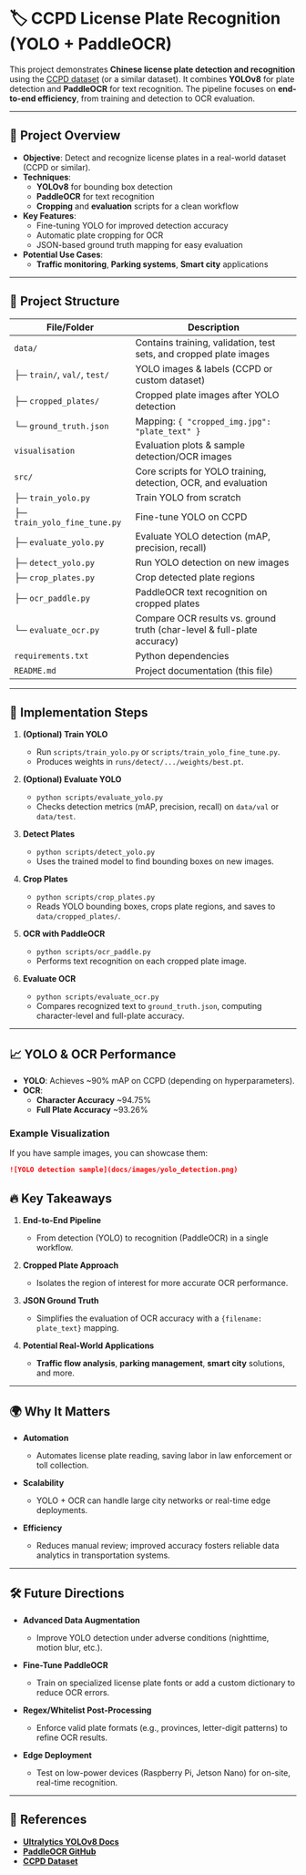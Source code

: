 # 🏷️ CCPD License Plate Recognition (YOLO + PaddleOCR)

This project demonstrates **Chinese license plate detection and recognition** using the [CCPD dataset](https://github.com/detectRecog/CCPD) (or a similar dataset). It combines **YOLOv8** for plate detection and **PaddleOCR** for text recognition. The pipeline focuses on **end-to-end efficiency**, from training and detection to OCR evaluation.

---

## 🚀 Project Overview

- **Objective**: Detect and recognize license plates in a real-world dataset (CCPD or similar).
- **Techniques**:  
  - **YOLOv8** for bounding box detection  
  - **PaddleOCR** for text recognition  
  - **Cropping** and **evaluation** scripts for a clean workflow
- **Key Features**:  
  - Fine-tuning YOLO for improved detection accuracy  
  - Automatic plate cropping for OCR  
  - JSON-based ground truth mapping for easy evaluation  
- **Potential Use Cases**:  
  - **Traffic monitoring**, **Parking systems**, **Smart city** applications

---

## 📂 Project Structure

| File/Folder                  | Description                                                               |
|------------------------------|---------------------------------------------------------------------------|
| `data/`                      | Contains training, validation, test sets, and cropped plate images        |
| ├─ `train/`, `val/`, `test/`| YOLO images & labels (CCPD or custom dataset)                              |
| ├─ `cropped_plates/`         | Cropped plate images after YOLO detection                                 |
| └─ `ground_truth.json`       | Mapping: `{ "cropped_img.jpg": "plate_text" }`                            |
| `visualisation`     | Evaluation  plots & sample detection/OCR images        |
| `src/`                   | Core scripts for YOLO training, detection, OCR, and evaluation            |
| ├─ `train_yolo.py`           | Train YOLO from scratch                                                   |
| ├─ `train_yolo_fine_tune.py` | Fine-tune YOLO on CCPD                                                     |
| ├─ `evaluate_yolo.py`        | Evaluate YOLO detection (mAP, precision, recall)                          |
| ├─ `detect_yolo.py`          | Run YOLO detection on new images                                          |
| ├─ `crop_plates.py`          | Crop detected plate regions                                               |
| ├─ `ocr_paddle.py`           | PaddleOCR text recognition on cropped plates                              |
| └─ `evaluate_ocr.py`         | Compare OCR results vs. ground truth (char-level & full-plate accuracy)   |
| `requirements.txt`           | Python dependencies                                                       |
| `README.md`                  | Project documentation (this file)                                         |


---

## 🔬 Implementation Steps

1. **(Optional) Train YOLO**  
   - Run `scripts/train_yolo.py` or `scripts/train_yolo_fine_tune.py`.  
   - Produces weights in `runs/detect/.../weights/best.pt`.

2. **(Optional) Evaluate YOLO**  
   - `python scripts/evaluate_yolo.py`  
   - Checks detection metrics (mAP, precision, recall) on `data/val` or `data/test`.

3. **Detect Plates**  
   - `python scripts/detect_yolo.py`  
   - Uses the trained model to find bounding boxes on new images.

4. **Crop Plates**  
   - `python scripts/crop_plates.py`  
   - Reads YOLO bounding boxes, crops plate regions, and saves to `data/cropped_plates/`.

5. **OCR with PaddleOCR**  
   - `python scripts/ocr_paddle.py`  
   - Performs text recognition on each cropped plate image.

6. **Evaluate OCR**  
   - `python scripts/evaluate_ocr.py`  
   - Compares recognized text to `ground_truth.json`, computing character-level and full-plate accuracy.

---

## 📈 YOLO & OCR Performance

- **YOLO**: Achieves ~90% mAP on CCPD (depending on hyperparameters).  
- **OCR**:  
  - **Character Accuracy** ~94.75%  
  - **Full Plate Accuracy** ~93.26%  

### Example Visualization
If you have sample images, you can showcase them:

```md
![YOLO detection sample](docs/images/yolo_detection.png)
```
## 🔥 Key Takeaways

1. **End-to-End Pipeline**  
   - From detection (YOLO) to recognition (PaddleOCR) in a single workflow.  

2. **Cropped Plate Approach**  
   - Isolates the region of interest for more accurate OCR performance.  

3. **JSON Ground Truth**  
   - Simplifies the evaluation of OCR accuracy with a `{filename: plate_text}` mapping.  

4. **Potential Real-World Applications**  
   - **Traffic flow analysis**, **parking management**, **smart city** solutions, and more.

---

## 🌍 Why It Matters

- **Automation**  
  - Automates license plate reading, saving labor in law enforcement or toll collection.  

- **Scalability**  
  - YOLO + OCR can handle large city networks or real-time edge deployments.  

- **Efficiency**  
  - Reduces manual review; improved accuracy fosters reliable data analytics in transportation systems.

---

## 🛠️ Future Directions

- **Advanced Data Augmentation**  
  - Improve YOLO detection under adverse conditions (nighttime, motion blur, etc.).

- **Fine-Tune PaddleOCR**  
  - Train on specialized license plate fonts or add a custom dictionary to reduce OCR errors.

- **Regex/Whitelist Post-Processing**  
  - Enforce valid plate formats (e.g., provinces, letter-digit patterns) to refine OCR results.

- **Edge Deployment**  
  - Test on low-power devices (Raspberry Pi, Jetson Nano) for on-site, real-time recognition.

---

## 📖 References

- **[Ultralytics YOLOv8 Docs](https://docs.ultralytics.com/)**
- **[PaddleOCR GitHub](https://github.com/PaddlePaddle/PaddleOCR)**
- **[CCPD Dataset](https://github.com/detectRecog/CCPD)**
